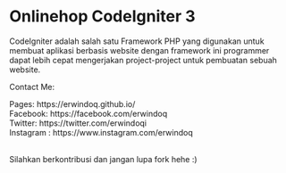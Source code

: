 <h1>Onlinehop CodeIgniter 3</h1>

<p>CodeIgniter adalah salah satu Framework PHP yang digunakan untuk membuat aplikasi berbasis website dengan framework ini programmer dapat lebih cepat mengerjakan project-project untuk pembuatan sebuah website.</p>

<p>Contact Me:</p>
Pages: https://erwindoq.github.io/<br/>
Facebook: https://facebook.com/erwindoq<br/>
Twitter: https://twitter.com/erwindoqi<br/>
Instagram : https://www.instagram.com/erwindoq<br/>
<br/>
<p>Silahkan berkontribusi dan jangan lupa fork hehe :)</p>
